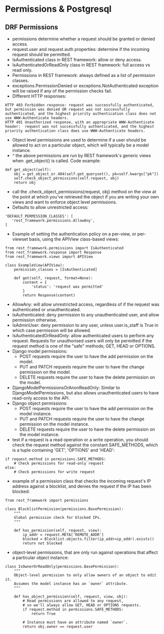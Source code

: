# Permissions & Postgresql

## DRF Permissions
- permissions determine whether a request should be granted or denied access.
- request.user and request.auth properties: determine if the incoming request should be permitted.
- IsAuthenticated class in REST framework: allow or deny access.
- IsAuthenticatedOrReadOnly class in REST framework: full access vs read only.
- Permissions in REST framework: always defined as a list of permission classes.
- exceptions.PermissionDenied or exceptions.NotAuthenticated exception will be raised if any of the permission checks fail. 
- DIfferent HTTP responses:
```
HTTP 403 Forbidden response: request was successfully authenticated, but permission was denied OR request was not successfully authenticated, and the highest priority authentication class does not use WWW-Authenticate headers.
HTTP 401 Unauthorized response, with an appropriate WWW-Authenticate header:  request was not successfully authenticated, and the highest priority authentication class does use WWW-Authenticate headers.
```
- Object level permissions are used to determine if a user should be allowed to act on a particular object, which will typically be a model instance.
- ^ the above permissions are run by REST framework's generic views when .get_object() is called. Code example:
```
def get_object(self):
    obj = get_object_or_404(self.get_queryset(), pk=self.kwargs["pk"])
    self.check_object_permissions(self.request, obj)
    return obj
```
- call the .check_object_permissions(request, obj) method on the view at the point at which you've retrieved the object if you are writing your own views and want to enforce object level permissions.
- Defaults to allow unrestricted access:
```
'DEFAULT_PERMISSION_CLASSES': [
   'rest_framework.permissions.AllowAny',
]
```
- Example of setting the authentication policy on a per-view, or per-viewset basis, using the APIView class-based views:
```
from rest_framework.permissions import IsAuthenticated
from rest_framework.response import Response
from rest_framework.views import APIView

class ExampleView(APIView):
    permission_classes = [IsAuthenticated]

    def get(self, request, format=None):
        content = {
            'status': 'request was permitted'
        }
        return Response(content)
```
- AllowAny: will allow unrestricted access, regardless of if the request was authenticated or unauthenticated.
- IsAuthenticated: deny permission to any unauthenticated user, and allow permission otherwise.
- IsAdminUser: deny permission to any user, unless user.is_staff is True in which case permission will be allowed.
- IsAuthenticatedOrReadOnly: allow authenticated users to perform any request. Requests for unauthorised users will only be permitted if the request method is one of the "safe" methods; GET, HEAD or OPTIONS. 
- Django model permissions:
  - POST requests require the user to have the add permission on the model.
  - PUT and PATCH requests require the user to have the change permission on the model.
  - DELETE requests require the user to have the delete permission on the model.
- DjangoModelPermissionsOrAnonReadOnly: Similar to DjangoModelPermissions, but also allows unauthenticated users to have read-only access to the API.
- Django object permissions:
  - POST requests require the user to have the add permission on the model instance.
  - PUT and PATCH requests require the user to have the change permission on the model instance.
  - DELETE requests require the user to have the delete permission on the model instance.
- test if a request is a read operation or a write operation, you should check the request method against the constant SAFE_METHODS, which is a tuple containing 'GET', 'OPTIONS' and 'HEAD':
```
if request.method in permissions.SAFE_METHODS:
    # Check permissions for read-only request
else:
    # Check permissions for write request
```
- example of a permission class that checks the incoming request's IP address against a blocklist, and denies the request if the IP has been blocked:
```
from rest_framework import permissions

class BlocklistPermission(permissions.BasePermission):
    """
    Global permission check for blocked IPs.
    """

    def has_permission(self, request, view):
        ip_addr = request.META['REMOTE_ADDR']
        blocked = Blocklist.objects.filter(ip_addr=ip_addr).exists()
        return not blocked
```
- object-level permissions, that are only run against operations that affect a particular object instance:
```
class IsOwnerOrReadOnly(permissions.BasePermission):
    """
    Object-level permission to only allow owners of an object to edit it.
    Assumes the model instance has an `owner` attribute.
    """

    def has_object_permission(self, request, view, obj):
        # Read permissions are allowed to any request,
        # so we'll always allow GET, HEAD or OPTIONS requests.
        if request.method in permissions.SAFE_METHODS:
            return True

        # Instance must have an attribute named `owner`.
        return obj.owner == request.user
```


















